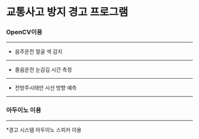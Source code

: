 # 교통사고 방지 경고 프로그램

### OpenCV이용
 ---
 
* 음주운전
  얼굴 색 감지
  
---

* 졸음운전
  눈감김 시간 측정
  
---

* 전방주시태만
  시선 방향 예측
  
---

### 아두이노 이용
---

*경고 시스템
   아두이노 스피커 이용
  
